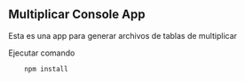 ## Multiplicar Console App

Esta es una app para generar archivos de tablas de multiplicar

Ejecutar comando 

```
    npm install
```